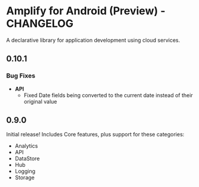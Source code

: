 # Amplify for Android (Preview) - CHANGELOG

A declarative library for application development using cloud services.

## 0.10.1

### Bug Fixes

- **API**
  - Fixed Date fields being converted to the current date instead of their original value

## 0.9.0

Initial release! Includes Core features, plus support for these categories:

- Analytics
- API
- DataStore
- Hub
- Logging
- Storage